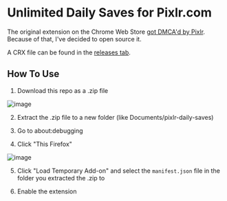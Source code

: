 # Unlimited Daily Saves for Pixlr.com

The original extension on the Chrome Web Store [got DMCA'd by Pixlr](https://www.lumendatabase.org/notices/34809232).
Because of that, I've decided to open source it.

A CRX file can be found in the [releases tab](https://github.com/ClaytonTDM/daily-saves-for-pixlr/releases).

## How To Use

1. Download this repo as a .zip file

![image](https://github.com/ClaytonTDM/daily-saves-for-pixlr/assets/71360210/380fda3b-b5f8-4ca1-8333-eb9bd792d269)

2. Extract the .zip file to a new folder (like Documents/pixlr-daily-saves)

3. Go to about:debugging

4. Click "This Firefox"

![image](https://github.com/ClaytonTDM/daily-saves-for-pixlr/assets/71360210/d7337746-c99c-4664-ba22-6f1d68e6d575)

5. Click "Load Temporary Add-on" and select the `manifest.json` file in the folder you extracted the .zip to

6. Enable the extension
